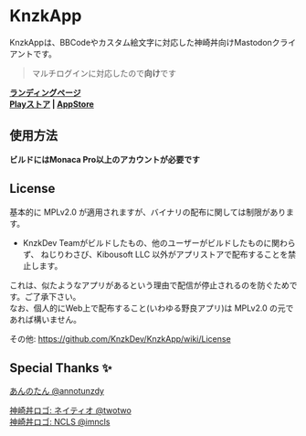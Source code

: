 # KnzkApp
KnzkAppは、BBCodeやカスタム絵文字に対応した神崎丼向けMastodonクライアントです。
> マルチログインに対応したので**向け**です

**[ランディングページ](https://knzkapp.yuzu.tk/)**  
**[Playストア](https://play.google.com/store/apps/details?id=net.knzkdev.app) | [AppStore](https://itunes.apple.com/jp/app/knzkapp/id1296825434?l=ja)**

## 使用方法
**ビルドにはMonaca Pro以上のアカウントが必要です**

## License
基本的に MPLv2.0 が適用されますが、バイナリの配布に関しては制限があります。
- KnzkDev Teamがビルドしたもの、他のユーザーがビルドしたものに関わらず、 ねじりわさび、Kibousoft LLC 以外がアプリストアで配布することを禁止します。

これは、似たようなアプリがあるという理由で配信が停止されるのを防ぐためです。ご了承下さい。  
なお、個人的にWeb上で配布すること(いわゆる野良アプリ)は MPLv2.0 の元であれば構いません。

その他: https://github.com/KnzkDev/KnzkApp/wiki/License

## Special Thanks ✨
[あんのたん @annotunzdy](https://knzk.me/@annotunzdy)   

[神崎丼ロゴ: ネイティオ @twotwo](https://knzk.me/@twotwo)  
[神崎丼ロゴ: NCLS @imncls](https://knzk.me/@imncls)
